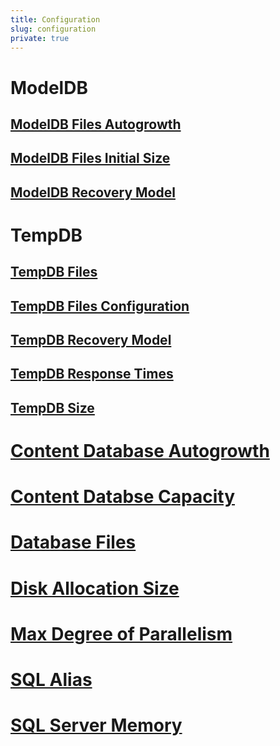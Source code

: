 ```yaml
---
title: Configuration
slug: configuration
private: true
---
```


# ModelDB
## [ModelDB Files Autogrowth](files-autogrowth.md)
## [ModelDB Files Initial Size](files-initial-size.md)
## [ModelDB Recovery Model](receovery-model.md)

# TempDB
## [TempDB Files](files.md)
## [TempDB Files Configuration](files-configuration.md)
## [TempDB Recovery Model](recovery-model.md)
## [TempDB Response Times](response-times.md)
## [TempDB Size](size.md)


# [Content Database Autogrowth](content-database-autogrowth.md)
# [Content Databse Capacity](content-database-capacity.md)
# [Database Files](database-files.md)
# [Disk Allocation Size](disk-allocation-size.md)
# [Max Degree of Parallelism](max-degree-of-parallelism.md)
# [SQL Alias](sql-alias.md)
# [SQL Server Memory](sql-server-memory.md)
